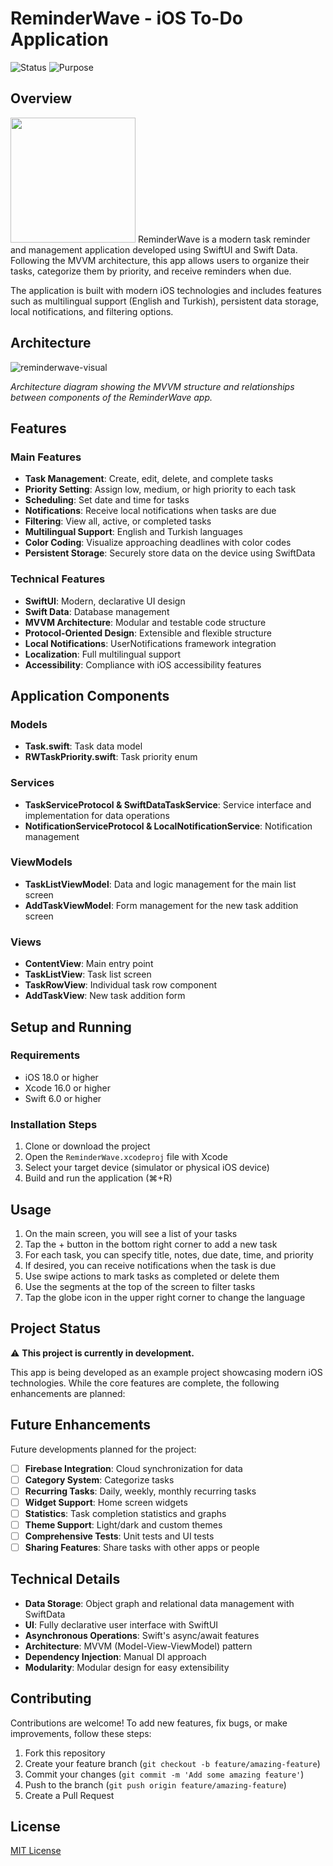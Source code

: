 # ReminderWave - iOS To-Do Application

![Status](https://img.shields.io/badge/Status-Development-yellow)
![Purpose](https://img.shields.io/badge/Purpose-Educational-blue)

## Overview
<img src="https://github.com/user-attachments/assets/c0e53aa0-ecd2-4964-8495-10b5a14ce615" width="200"/>
ReminderWave is a modern task reminder and management application developed using SwiftUI and Swift Data. Following the MVVM architecture, this app allows users to organize their tasks, categorize them by priority, and receive reminders when due.

The application is built with modern iOS technologies and includes features such as multilingual support (English and Turkish), persistent data storage, local notifications, and filtering options.

## Architecture

![reminderwave-visual](https://github.com/user-attachments/assets/92e7ad83-80a4-4fcf-94d7-9f2f6ecae207)

*Architecture diagram showing the MVVM structure and relationships between components of the ReminderWave app.*

## Features

### Main Features
- **Task Management**: Create, edit, delete, and complete tasks
- **Priority Setting**: Assign low, medium, or high priority to each task
- **Scheduling**: Set date and time for tasks
- **Notifications**: Receive local notifications when tasks are due
- **Filtering**: View all, active, or completed tasks
- **Multilingual Support**: English and Turkish languages
- **Color Coding**: Visualize approaching deadlines with color codes
- **Persistent Storage**: Securely store data on the device using SwiftData

### Technical Features
- **SwiftUI**: Modern, declarative UI design
- **Swift Data**: Database management
- **MVVM Architecture**: Modular and testable code structure
- **Protocol-Oriented Design**: Extensible and flexible structure
- **Local Notifications**: UserNotifications framework integration
- **Localization**: Full multilingual support
- **Accessibility**: Compliance with iOS accessibility features

## Application Components

### Models
- **Task.swift**: Task data model
- **RWTaskPriority.swift**: Task priority enum

### Services
- **TaskServiceProtocol & SwiftDataTaskService**: Service interface and implementation for data operations
- **NotificationServiceProtocol & LocalNotificationService**: Notification management

### ViewModels
- **TaskListViewModel**: Data and logic management for the main list screen
- **AddTaskViewModel**: Form management for the new task addition screen

### Views
- **ContentView**: Main entry point
- **TaskListView**: Task list screen
- **TaskRowView**: Individual task row component
- **AddTaskView**: New task addition form

## Setup and Running

### Requirements
- iOS 18.0 or higher
- Xcode 16.0 or higher
- Swift 6.0 or higher

### Installation Steps
1. Clone or download the project
2. Open the `ReminderWave.xcodeproj` file with Xcode
3. Select your target device (simulator or physical iOS device)
4. Build and run the application (⌘+R)

## Usage

1. On the main screen, you will see a list of your tasks
2. Tap the + button in the bottom right corner to add a new task
3. For each task, you can specify title, notes, due date, time, and priority
4. If desired, you can receive notifications when the task is due
5. Use swipe actions to mark tasks as completed or delete them
6. Use the segments at the top of the screen to filter tasks
7. Tap the globe icon in the upper right corner to change the language

## Project Status

⚠️ **This project is currently in development.**

This app is being developed as an example project showcasing modern iOS technologies. While the core features are complete, the following enhancements are planned:

## Future Enhancements

Future developments planned for the project:

- [ ] **Firebase Integration**: Cloud synchronization for data
- [ ] **Category System**: Categorize tasks
- [ ] **Recurring Tasks**: Daily, weekly, monthly recurring tasks
- [ ] **Widget Support**: Home screen widgets
- [ ] **Statistics**: Task completion statistics and graphs
- [ ] **Theme Support**: Light/dark and custom themes
- [ ] **Comprehensive Tests**: Unit tests and UI tests
- [ ] **Sharing Features**: Share tasks with other apps or people

## Technical Details

- **Data Storage**: Object graph and relational data management with SwiftData
- **UI**: Fully declarative user interface with SwiftUI
- **Asynchronous Operations**: Swift's async/await features
- **Architecture**: MVVM (Model-View-ViewModel) pattern
- **Dependency Injection**: Manual DI approach
- **Modularity**: Modular design for easy extensibility

## Contributing

Contributions are welcome! To add new features, fix bugs, or make improvements, follow these steps:

1. Fork this repository
2. Create your feature branch (`git checkout -b feature/amazing-feature`)
3. Commit your changes (`git commit -m 'Add some amazing feature'`)
4. Push to the branch (`git push origin feature/amazing-feature`)
5. Create a Pull Request

## License

[MIT License](LICENSE)
